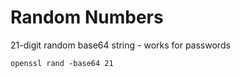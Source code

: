 # Random Numbers

21-digit random base64 string - works for passwords
```
openssl rand -base64 21
```

